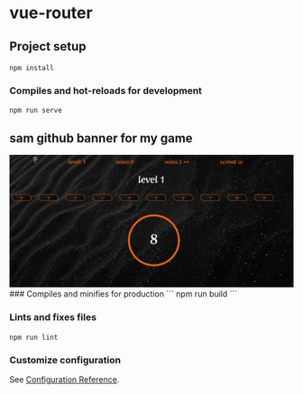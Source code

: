 # vue-router

## Project setup
```
npm install
```

### Compiles and hot-reloads for development
```
npm run serve
```
## sam github banner for my game

<img src="./sam_github_banner.png" />
### Compiles and minifies for production
```
npm run build
```

### Lints and fixes files
```
npm run lint
```

### Customize configuration
See [Configuration Reference](https://cli.vuejs.org/config/).




